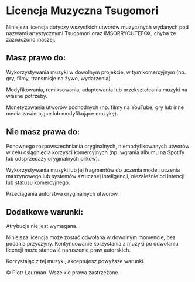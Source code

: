 # Licencja Muzyczna Tsugomori
Niniejsza licencja dotyczy wszystkich utworów muzycznych wydanych pod nazwami artystycznymi Tsugomori oraz IMSORRYCUTEFOX, chyba że zaznaczono inaczej.

## Masz prawo do:

Wykorzystywania muzyki w dowolnym projekcie, w tym komercyjnym (np. gry, filmy, transmisje na żywo, wydarzenia).

Modyfikowania, remiksowania, adaptowania lub przekształcania muzyki na własne potrzeby.

Monetyzowania utworów pochodnych (np. filmy na YouTube, gry lub inne media zawierające lub modyfikujące muzykę).

## Nie masz prawa do:

Ponownego rozpowszechniania oryginalnych, niemodyfikowanych utworów w celu osiągnięcia korzyści komercyjnych (np. wgrania albumu na Spotify lub odsprzedaży oryginalnych plików).

Wykorzystywania muzyki lub jej fragmentów do uczenia modeli uczenia maszynowego lub systemów sztucznej inteligencji, niezależnie od intencji lub statusu komercyjnego.

Przeciągania autorstwa oryginalnych utworów.

## Dodatkowe warunki:

Atrybucja nie jest wymagana.

Niniejsza licencja może zostać odwołana w dowolnym momencie, bez podania przyczyny. Kontynuowanie korzystania z muzyki po odwołaniu licencji może stanowić naruszenie praw autorskich.

Korzystając z tej muzyki, akceptujesz powyższe warunki.

© Piotr Laurman. Wszelkie prawa zastrzeżone.
